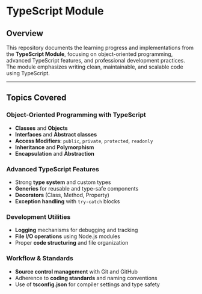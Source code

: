 # TypeScript Module

## Overview

This repository documents the learning progress and implementations from the **TypeScript Module**, focusing on object-oriented programming, advanced TypeScript features, and professional development practices. The module emphasizes writing clean, maintainable, and scalable code using TypeScript.

---

## Topics Covered

### Object-Oriented Programming with TypeScript
- **Classes** and **Objects**
- **Interfaces** and **Abstract classes**
- **Access Modifiers**: `public`, `private`, `protected`, `readonly`
- **Inheritance** and **Polymorphism**
- **Encapsulation** and **Abstraction**

### Advanced TypeScript Features
- Strong **type system** and custom types
- **Generics** for reusable and type-safe components
- **Decorators** (Class, Method, Property)
- **Exception handling** with `try-catch` blocks

### Development Utilities
- **Logging** mechanisms for debugging and tracking
- **File I/O operations** using Node.js modules
- Proper **code structuring** and file organization

### Workflow & Standards
- **Source control management** with Git and GitHub
- Adherence to **coding standards** and naming conventions
- Use of **tsconfig.json** for compiler settings and type safety
